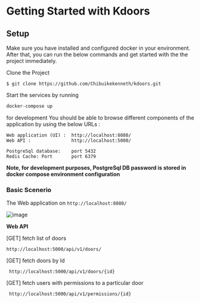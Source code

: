 # Getting Started with Kdoors

## Setup

Make sure you have installed and configured docker in your environment. After that, you can run the below commands and get started with the the project immediately.

Clone the Project
```
$ git clone https://github.com/Chibuikekenneth/kdoors.git
```

Start the services by running 

```powershell
docker-compose up
```

for development You should be able to browse different components of the application by using the below URLs :

```
Web application (UI) :  http://localhost:8080/
Web API :               http://localhost:5000/

PostgreSql database:    port 5432
Redis Cache: Port       port 6379
```

**Note, for development purposes, PostgreSql DB password is stored in docker compose environment configuration**

### Basic Scenerio

The Web application on ```http://localhost:8080/```

![image](https://user-images.githubusercontent.com/38410485/127044491-a9434b94-c1fd-45a7-acdd-0983bf06afa0.png)


**Web API**

[GET] fetch list of doors

``` http://localhost:5000/api/v1/doors/ ```

[GET] fetch doors by Id

``` http://localhost:5000/api/v1/doors/{id}```

[GET] fetch users with permissions to a particular door

``` http://localhost:5000/api/v1/permissions/{id}```
